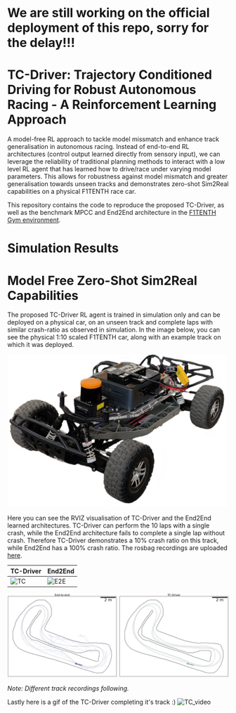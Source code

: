 # We are still working on the official deployment of this repo, sorry for the delay!!!



# TC-Driver: Trajectory Conditioned Driving for Robust Autonomous Racing - A Reinforcement Learning Approach

A model-free RL approach to tackle model missmatch and enhance track generalisation in autonomous racing. Instead of end-to-end RL architectures (control output learned directly from sensory input), we can leverage the reliability of traditional planning methods to interact with a low level RL agent that has learned how to drive/race under varying model parameters. This allows for robustness against model mismatch and greater generalisation towards unseen tracks and demonstrates zero-shot Sim2Real capabilities on a physical F1TENTH race car.

This repository contains the code to reproduce the proposed TC-Driver, as well as the benchmark MPCC and End2End architecture in the [F1TENTH Gym environment](https://github.com/f1tenth/f1tenth_gym).  

# Simulation Results







# Model Free Zero-Shot Sim2Real Capabilities
The proposed TC-Driver RL agent is trained in simulation only and can be deployed on a physical car, on an unseen track and complete laps with similar crash-ratio as observed in simulation. In the image below, you can see the physical 1:10 scaled F1TENTH car, along with an example track on which it was deployed. 

<img src="/misc/imgs/titlepage_car.png" width="500">

Here you can see the RVIZ visualisation of TC-Driver and the End2End learned architectures. TC-Driver can perform the 10 laps with a single crash, while the End2End architecture fails to complete a single lap without crash. Therefore TC-Driver demonstrates a 10% crash ratio on this track, while End2End has a 100% crash ratio. The rosbag recordings are uploaded [here](/TC_Driver/plotting/).

| TC-Driver | End2End |
| ------ | ------ |
| ![TC](/misc/imgs/tc_rviz.gif) | ![E2E](/misc/imgs/e2e_rviz.gif) |

![Track](/misc/imgs/real_traj.png)

_Note: Different track recordings following._

Lastly here is a gif of the TC-Driver completing it's track :)
![TC_video](/misc/imgs/tc_video.gif)

